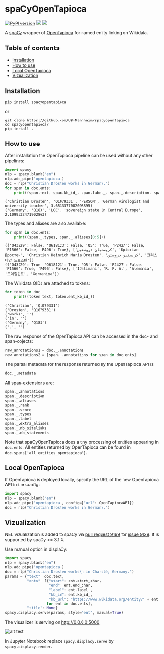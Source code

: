 # spaCyOpenTapioca

[![PyPI version](https://badge.fury.io/py/spacyopentapioca.svg)](https://badge.fury.io/py/spacyopentapioca) <a href="https://ub-mannheim.github.io/spacyopentapioca"><img src="https://img.shields.io/badge/docs-JB-green.svg"/></a> <a href="https://mybinder.org/v2/gh/UB-Mannheim/spacyopentapioca/main?urlpath=tree/docs/docs/demo.ipynb"><img src="https://img.shields.io/badge/launch-binder-blue.svg"/></a>

A [spaCy](https://spacy.io) wrapper of [OpenTapioca](https://opentapioca.org) for named entity linking on Wikidata.

## Table of contents
* [Installation](#installation)
* [How to use](#how-to-use)
* [Local OpenTapioca](#local-opentapioca)
* [Vizualization](#vizualization)

## Installation

```shell
pip install spacyopentapioca
```

or
```shell
git clone https://github.com/UB-Mannheim/spacyopentapioca
cd spacyopentapioca/
pip install .
```

## How to use

After installation the OpenTapioca pipeline can be used without any other pipelines:
```python
import spacy
nlp = spacy.blank("en")
nlp.add_pipe('opentapioca')
doc = nlp("Christian Drosten works in Germany.")
for span in doc.ents:
    print((span.text, span.kb_id_, span.label_, span._.description, span._.score))
```
```shell
('Christian Drosten', 'Q1079331', 'PERSON', 'German virologist and university teacher', 3.6533377082098895)
('Germany', 'Q183', 'LOC', 'sovereign state in Central Europe', 2.1099332471902863)
```

The types and aliases are also available:
```python
for span in doc.ents:
    print((span._.types, span._.aliases[0:5]))
```
```shell
({'Q43229': False, 'Q618123': False, 'Q5': True, 'P2427': False, 'P1566': False, 'P496': True}, ['كريستيان دروستين', 'Крістіан Дростен', 'Christian Heinrich Maria Drosten', 'کریستین دروستن', '크리스티안 드로스텐'])
({'Q43229': True, 'Q618123': True, 'Q5': False, 'P2427': False, 'P1566': True, 'P496': False}, ['IJalimani', 'R. F. A.', 'Alemania', '도이칠란트', 'Germaniya'])
```

The Wikidata QIDs are attached to tokens:
```python
for token in doc:
    print((token.text, token.ent_kb_id_))
```
```shell
('Christian', 'Q1079331')
('Drosten', 'Q1079331')
('works', '')
('in', '')
('Germany', 'Q183')
('.', '')
```

The raw response of the OpenTapioca API can be accessed in the doc- and span-objects:
```python
raw_annotations1 = doc._.annotations
raw_annotations2 = [span._.annotations for span in doc.ents]
```

The partial metadata for the response returned by the OpenTapioca API is
```python
doc._.metadata
```

All span-extensions are:
```python
span._.annotations
span._.description
span._.aliases
span._.rank
span._.score
span._.types
span._.label
span._.extra_aliases
span._.nb_sitelinks
span._.nb_statements
```

Note that spaCyOpenTapioca does a tiny processing of entities appearing in `doc.ents`. All entities returned by OpenTapioca can be found in `doc.spans['all_entities_opentapioca']`.

## Local OpenTapioca

If OpenTapioca is deployed locally, specify the URL of the new OpenTapioca API in the config:
```python
import spacy
nlp = spacy.blank("en")
nlp.add_pipe('opentapioca', config={"url": OpenTapiocaAPI})
doc = nlp("Christian Drosten works in Germany.")
```
## Vizualization

NEL vizualization is added to spaCy via [pull request 9199](https://github.com/explosion/spaCy/pull/9199) for [issue 9129](https://github.com/explosion/spaCy/issues/9129). It is supported by spaCy >= 3.1.4.

Use manual option in displaCy:
```python
import spacy
nlp = spacy.blank("en")
nlp.add_pipe('opentapioca')
doc = nlp("Christian Drosten works\n in Charité, Germany.")
params = {"text": doc.text,
          "ents": [{"start": ent.start_char,
                    "end": ent.end_char,
                    "label": ent.label_,
                    "kb_id": ent.kb_id_,
                    "kb_url": "https://www.wikidata.org/entity/" + ent.kb_id_} 
                   for ent in doc.ents],
          "title": None}
spacy.displacy.serve(params, style="ent", manual=True)
```
The visualizer is serving on http://0.0.0.0:5000

![alt text](https://github.com/UB-Mannheim/spacyopentapioca/blob/main/images/nel_vizualization.png)

In Jupyter Notebook replace `spacy.displacy.serve` by `spacy.displacy.render`.
